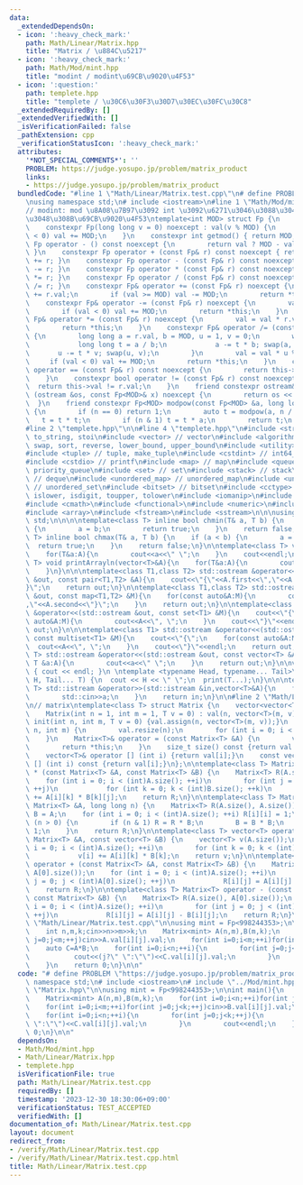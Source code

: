 ```yaml
---
data:
  _extendedDependsOn:
  - icon: ':heavy_check_mark:'
    path: Math/Linear/Matrix.hpp
    title: "Matrix / \u884C\u5217"
  - icon: ':heavy_check_mark:'
    path: Math/Mod/mint.hpp
    title: "modint / modint\u69CB\u9020\u4F53"
  - icon: ':question:'
    path: templete.hpp
    title: "templete / \u30C6\u30F3\u30D7\u30EC\u30FC\u30C8"
  _extendedRequiredBy: []
  _extendedVerifiedWith: []
  _isVerificationFailed: false
  _pathExtension: cpp
  _verificationStatusIcon: ':heavy_check_mark:'
  attributes:
    '*NOT_SPECIAL_COMMENTS*': ''
    PROBLEM: https://judge.yosupo.jp/problem/matrix_product
    links:
    - https://judge.yosupo.jp/problem/matrix_product
  bundledCode: "#line 1 \"Math/Linear/Matrix.test.cpp\"\n# define PROBLEM \"https://judge.yosupo.jp/problem/matrix_product\"\
    \nusing namespace std;\n# include <iostream>\n#line 1 \"Math/Mod/mint.hpp\"\n\n\
    // modint: mod \u8A08\u7B97\u3092 int \u3092\u6271\u3046\u3088\u3046\u306B\u6271\
    \u3048\u308B\u69CB\u9020\u4F53\ntemplate<int MOD> struct Fp {\n    long long val;\n\
    \    constexpr Fp(long long v = 0) noexcept : val(v % MOD) {\n        if (val\
    \ < 0) val += MOD;\n    }\n    constexpr int getmod() { return MOD; }\n    constexpr\
    \ Fp operator - () const noexcept {\n        return val ? MOD - val : 0;\n   \
    \ }\n    constexpr Fp operator + (const Fp& r) const noexcept { return Fp(*this)\
    \ += r; }\n    constexpr Fp operator - (const Fp& r) const noexcept { return Fp(*this)\
    \ -= r; }\n    constexpr Fp operator * (const Fp& r) const noexcept { return Fp(*this)\
    \ *= r; }\n    constexpr Fp operator / (const Fp& r) const noexcept { return Fp(*this)\
    \ /= r; }\n    constexpr Fp& operator += (const Fp& r) noexcept {\n        val\
    \ += r.val;\n        if (val >= MOD) val -= MOD;\n        return *this;\n    }\n\
    \    constexpr Fp& operator -= (const Fp& r) noexcept {\n        val -= r.val;\n\
    \        if (val < 0) val += MOD;\n        return *this;\n    }\n    constexpr\
    \ Fp& operator *= (const Fp& r) noexcept {\n        val = val * r.val % MOD;\n\
    \        return *this;\n    }\n    constexpr Fp& operator /= (const Fp& r) noexcept\
    \ {\n        long long a = r.val, b = MOD, u = 1, v = 0;\n        while (b) {\n\
    \            long long t = a / b;\n            a -= t * b; swap(a, b);\n     \
    \       u -= t * v; swap(u, v);\n        }\n        val = val * u % MOD;\n   \
    \     if (val < 0) val += MOD;\n        return *this;\n    }\n    constexpr bool\
    \ operator == (const Fp& r) const noexcept {\n        return this->val == r.val;\n\
    \    }\n    constexpr bool operator != (const Fp& r) const noexcept {\n      \
    \  return this->val != r.val;\n    }\n    friend constexpr ostream& operator <<\
    \ (ostream &os, const Fp<MOD>& x) noexcept {\n        return os << x.val;\n  \
    \  }\n    friend constexpr Fp<MOD> modpow(const Fp<MOD> &a, long long n) noexcept\
    \ {\n        if (n == 0) return 1;\n        auto t = modpow(a, n / 2);\n     \
    \   t = t * t;\n        if (n & 1) t = t * a;\n        return t;\n    }\n};\n\n\
    #line 2 \"templete.hpp\"\n\n#line 4 \"templete.hpp\"\n#include <string> // string,\
    \ to_string, stoi\n#include <vector> // vector\n#include <algorithm> // min, max,\
    \ swap, sort, reverse, lower_bound, upper_bound\n#include <utility> // pair, make_pair\n\
    #include <tuple> // tuple, make_tuple\n#include <cstdint> // int64_t, int*_t\n\
    #include <cstdio> // printf\n#include <map> // map\n#include <queue> // queue,\
    \ priority_queue\n#include <set> // set\n#include <stack> // stack\n#include <deque>\
    \ // deque\n#include <unordered_map> // unordered_map\n#include <unordered_set>\
    \ // unordered_set\n#include <bitset> // bitset\n#include <cctype> // isupper,\
    \ islower, isdigit, toupper, tolower\n#include <iomanip>\n#include <climits>\n\
    #include <cmath>\n#include <functional>\n#include <numeric>\n#include <regex>\n\
    #include <array>\n#include <fstream>\n#include <sstream>\n\n\nusing namespace\
    \ std;\n\n\n\ntemplate<class T> inline bool chmin(T& a, T b) {\n    if (a > b)\
    \ {\n        a = b;\n        return true;\n    }\n    return false;\n}\ntemplate<class\
    \ T> inline bool chmax(T& a, T b) {\n    if (a < b) {\n        a = b;\n      \
    \  return true;\n    }\n    return false;\n}\n\ntemplate<class T> void printArray(vector<T>&A){\n\
    \    for(T&a:A){\n        cout<<a<<\" \";\n    }\n    cout<<endl;\n}\ntemplate<class\
    \ T> void printArrayln(vector<T>&A){\n    for(T&a:A){\n        cout<<a<<endl;\n\
    \    }\n}\n\n\ntemplate<class T1,class T2> std::ostream &operator<<(std::ostream\
    \ &out, const pair<T1,T2> &A){\n    cout<<\"{\"<<A.first<<\",\"<<A.second<<\"\
    }\";\n    return out;\n}\n\ntemplate<class T1,class T2> std::ostream &operator<<(std::ostream\
    \ &out, const map<T1,T2> &M){\n    for(const auto&A:M){\n        cout<<\"{\"<<A.first<<\"\
    ,\"<<A.second<<\"}\";\n    }\n    return out;\n}\n\ntemplate<class T1> std::ostream\
    \ &operator<<(std::ostream &out, const set<T1> &M){\n    cout<<\"{\";\n    for(const\
    \ auto&A:M){\n        cout<<A<<\", \";\n    }\n    cout<<\"}\"<<endl;\n    return\
    \ out;\n}\n\n\ntemplate<class T1> std::ostream &operator<<(std::ostream &out,\
    \ const multiset<T1> &M){\n    cout<<\"{\";\n    for(const auto&A:M){\n      \
    \  cout<<A<<\", \";\n    }\n    cout<<\"}\"<<endl;\n    return out;\n}\n\ntemplate<class\
    \ T> std::ostream &operator<<(std::ostream &out, const vector<T> &A){\n    for(const\
    \ T &a:A){\n        cout<<a<<\" \";\n    }\n    return out;\n}\n\nvoid print()\
    \ { cout << endl; }\n \ntemplate <typename Head, typename... Tail>\nvoid print(Head\
    \ H, Tail... T) {\n  cout << H << \" \";\n  print(T...);\n}\n\n\ntemplate<class\
    \ T> std::istream &operator>>(std::istream &in,vector<T>&A){\n    for(T&a:A){\n\
    \        std::cin>>a;\n    }\n    return in;\n}\n\n#line 2 \"Math/Linear/Matrix.hpp\"\
    \n// matrix\ntemplate<class T> struct Matrix {\n    vector<vector<T> > val;\n\
    \    Matrix(int n = 1, int m = 1, T v = 0) : val(n, vector<T>(m, v)) {}\n    void\
    \ init(int n, int m, T v = 0) {val.assign(n, vector<T>(m, v));}\n    void resize(int\
    \ n, int m) {\n        val.resize(n);\n        for (int i = 0; i < n; ++i) val[i].resize(m);\n\
    \    }\n    Matrix<T>& operator = (const Matrix<T> &A) {\n        val = A.val;\n\
    \        return *this;\n    }\n    size_t size() const {return val.size();}\n\
    \    vector<T>& operator [] (int i) {return val[i];}\n    const vector<T>& operator\
    \ [] (int i) const {return val[i];}\n};\n\ntemplate<class T> Matrix<T> operator\
    \ * (const Matrix<T> &A, const Matrix<T> &B) {\n    Matrix<T> R(A.size(), B[0].size());\n\
    \    for (int i = 0; i < (int)A.size(); ++i)\n        for (int j = 0; j < (int)B[0].size();\
    \ ++j)\n            for (int k = 0; k < (int)B.size(); ++k)\n                R[i][j]\
    \ += A[i][k] * B[k][j];\n    return R;\n}\n\ntemplate<class T> Matrix<T> pow(const\
    \ Matrix<T> &A, long long n) {\n    Matrix<T> R(A.size(), A.size());\n    auto\
    \ B = A;\n    for (int i = 0; i < (int)A.size(); ++i) R[i][i] = 1;\n    while\
    \ (n > 0) {\n        if (n & 1) R = R * B;\n        B = B * B;\n        n >>=\
    \ 1;\n    }\n    return R;\n}\n\ntemplate<class T> vector<T> operator * (const\
    \ Matrix<T> &A, const vector<T> &B) {\n    vector<T> v(A.size());\n    for (int\
    \ i = 0; i < (int)A.size(); ++i)\n        for (int k = 0; k < (int)B.size(); ++k)\n\
    \            v[i] += A[i][k] * B[k];\n    return v;\n}\n\ntemplate<class T> Matrix<T>\
    \ operator + (const Matrix<T> &A, const Matrix<T> &B) {\n    Matrix<T> R(A.size(),\
    \ A[0].size());\n    for (int i = 0; i < (int)A.size(); ++i)\n        for (int\
    \ j = 0; j < (int)A[0].size(); ++j)\n            R[i][j] = A[i][j] + B[i][j];\n\
    \    return R;\n}\n\ntemplate<class T> Matrix<T> operator - (const Matrix<T> &A,\
    \ const Matrix<T> &B) {\n    Matrix<T> R(A.size(), A[0].size());\n    for (int\
    \ i = 0; i < (int)A.size(); ++i)\n        for (int j = 0; j < (int)A[0].size();\
    \ ++j)\n            R[i][j] = A[i][j] - B[i][j];\n    return R;\n}\n\n#line 6\
    \ \"Math/Linear/Matrix.test.cpp\"\n\nusing mint = Fp<998244353>;\n\nint main(){\n\
    \    int n,m,k;cin>>n>>m>>k;\n    Matrix<mint> A(n,m),B(m,k);\n    for(int i=0;i<n;++i)for(int\
    \ j=0;j<m;++j)cin>>A.val[i][j].val;\n    for(int i=0;i<m;++i)for(int j=0;j<k;++j)cin>>B.val[i][j].val;\n\
    \    auto C=A*B;\n    for(int i=0;i<n;++i){\n        for(int j=0;j<k;++j){\n \
    \           cout<<(j?\" \":\"\")<<C.val[i][j].val;\n        }\n        cout<<endl;\n\
    \    }\n    return 0;\n}\n\n"
  code: "# define PROBLEM \"https://judge.yosupo.jp/problem/matrix_product\"\nusing\
    \ namespace std;\n# include <iostream>\n# include \"../Mod/mint.hpp\"\n# include\
    \ \"Matrix.hpp\"\n\nusing mint = Fp<998244353>;\n\nint main(){\n    int n,m,k;cin>>n>>m>>k;\n\
    \    Matrix<mint> A(n,m),B(m,k);\n    for(int i=0;i<n;++i)for(int j=0;j<m;++j)cin>>A.val[i][j].val;\n\
    \    for(int i=0;i<m;++i)for(int j=0;j<k;++j)cin>>B.val[i][j].val;\n    auto C=A*B;\n\
    \    for(int i=0;i<n;++i){\n        for(int j=0;j<k;++j){\n            cout<<(j?\"\
    \ \":\"\")<<C.val[i][j].val;\n        }\n        cout<<endl;\n    }\n    return\
    \ 0;\n}\n\n"
  dependsOn:
  - Math/Mod/mint.hpp
  - Math/Linear/Matrix.hpp
  - templete.hpp
  isVerificationFile: true
  path: Math/Linear/Matrix.test.cpp
  requiredBy: []
  timestamp: '2023-12-30 18:30:06+09:00'
  verificationStatus: TEST_ACCEPTED
  verifiedWith: []
documentation_of: Math/Linear/Matrix.test.cpp
layout: document
redirect_from:
- /verify/Math/Linear/Matrix.test.cpp
- /verify/Math/Linear/Matrix.test.cpp.html
title: Math/Linear/Matrix.test.cpp
---
```

